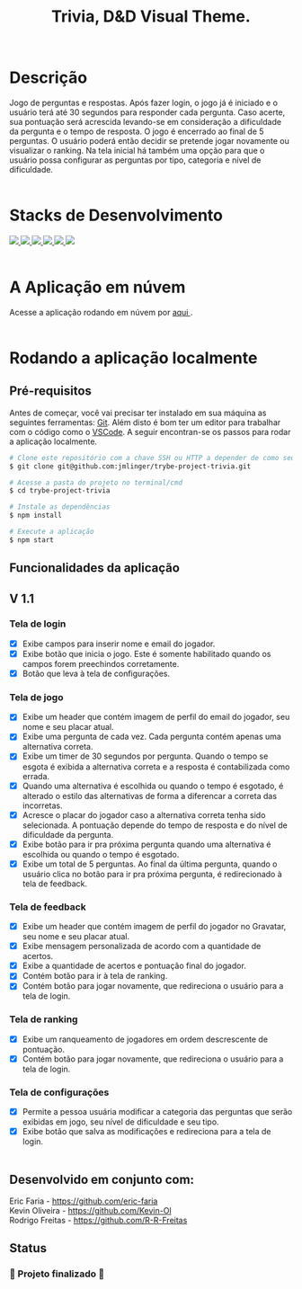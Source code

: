 <h1 align="center">Trivia, D&D Visual Theme.</h1>
<br>

# Descrição

Jogo de perguntas e respostas. Após fazer login, o jogo já é iniciado e o usuário terá até 30 segundos para responder cada pergunta.
Caso acerte, sua pontuação será acrescida levando-se em consideração a dificuldade da pergunta e o tempo de resposta. O jogo é encerrado
ao final de 5 perguntas. O usuário poderá então decidir se pretende jogar novamente ou visualizar o ranking. Na tela inicial há também
uma opção para que o usuário possa configurar as perguntas por tipo, categoria e nível de dificuldade.
<br><br>

# Stacks de Desenvolvimento

<div>
  <a href="https://javascript.info/">
    <img src="https://img.shields.io/badge/javascript-339933?style=for-the-badge&logo=javascript&color=black" />
  </a>
  <a href="https://developer.mozilla.org/pt-BR/docs/Web/HTML">
    <img src="https://img.shields.io/badge/html5-339933?style=for-the-badge&logo=html5&color=black" />
  </a>
  <a href="https://www.w3schools.com/cssref/">
    <img src="https://img.shields.io/badge/css-339933?style=for-the-badge&logo=css3&color=black" />
  </a>
  <a href="https://pt-br.reactjs.org/docs/getting-started.html">
    <img src="https://img.shields.io/badge/React.js-339933?style=for-the-badge&logo=react&color=black" />
  </a>
  <a href="https://redux.js.org/usage/index">
    <img src="https://img.shields.io/badge/Redux-339933?style=for-the-badge&logo=redux&color=black" />
  </a>
  <a href="https://sass-lang.com/documentation">
    <img src="https://img.shields.io/badge/sass-339933?style=for-the-badge&logo=sass&color=black" />
  </a>
</div>
<br>

# A Aplicação em núvem

Acesse a aplicação rodando em núvem por <a href="https://jmlinger.github.io/trybe-project-trivia/"> aqui <a/>.
<br><br>

# Rodando a aplicação localmente

## Pré-requisitos

Antes de começar, você vai precisar ter instalado em sua máquina as seguintes ferramentas:
[Git](https://git-scm.com). Além disto é bom ter um editor para trabalhar com o código como o [VSCode](https://code.visualstudio.com/).
A seguir encontran-se os passos para rodar a aplicação localmente.

```bash
# Clone este repositório com a chave SSH ou HTTP a depender de como seu git está configurado.
$ git clone git@github.com:jmlinger/trybe-project-trivia.git

# Acesse a pasta do projeto no terminal/cmd
$ cd trybe-project-trivia

# Instale as dependências
$ npm install

# Execute a aplicação
$ npm start

```

## Funcionalidades da aplicação

## V 1.1

### Tela de login
- [x] Exibe campos para inserir nome e email do jogador.
- [x] Exibe botão que inicia o jogo. Este é somente habilitado quando os campos forem preechindos corretamente.
- [x] Botão que leva à tela de configurações.
### Tela de jogo
- [x] Exibe um header que contém imagem de perfil do email do jogador, seu nome e seu placar atual.
- [x] Exibe uma pergunta de cada vez. Cada pergunta contém apenas uma alternativa correta.
- [x] Exibe um timer de 30 segundos por pergunta. Quando o tempo se esgota é exibida a alternativa correta e a resposta é contabilizada como errada.
- [x] Quando uma alternativa é escolhida ou quando o tempo é esgotado, é alterado o estilo das alternativas de forma a diferencar a correta das incorretas. 
- [x] Acresce o placar do jogador caso a alternativa correta tenha sido selecionada. A pontuação depende do tempo de resposta e do nível de
dificuldade da pergunta.
- [x] Exibe botão para ir pra próxima pergunta quando uma alternativa é escolhida ou quando o tempo é esgotado.
- [x] Exibe um total de 5 perguntas. Ao final da última pergunta, quando o usuário clica no botão para ir pra próxima pergunta, é redirecionado à tela de feedback.
### Tela de feedback
- [x] Exibe um header que contém imagem de perfil do jogador no Gravatar, seu nome e seu placar atual.
- [x] Exibe mensagem personalizada de acordo com a quantidade de acertos.
- [x] Exibe a quantidade de acertos e pontuação final do jogador.
- [x] Contém botão para ir à tela de ranking.
- [x] Contém botão para jogar novamente, que redireciona o usuário para a tela de login.
### Tela de ranking
- [x] Exibe um ranqueamento de jogadores em ordem descrescente de pontuação.
- [x] Contém botão para jogar novamente, que redireciona o usuário para a tela de login.
### Tela de configurações
- [x] Permite a pessoa usuária modificar a categoria das perguntas que serão exibidas em jogo, seu nível de dificuldade e seu tipo.
- [x] Exibe botão que salva as modificações e redireciona para a tela de login.
<br><br>

## Desenvolvido em conjunto com:

Eric Faria - https://github.com/eric-faria
<br>
Kevin Oliveira - https://github.com/Kevin-Ol
<br>
Rodrigo Freitas - https://github.com/R-R-Freitas

## Status

<h3> 
	🚧  Projeto finalizado 🚧
</h3>
